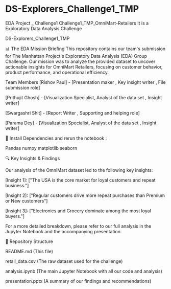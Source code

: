 # DS-Explorers_Challenge1_TMP
EDA Project _ Challenge1
Challenge1_TMP_OmniMart-Retailers
It is a Exploratory Data Analysis Challenge

DS-Explorers_Challenge1_TMP

📊 The EDA Mission Briefing This repository contains our team's submission for The Manhattan Project's Exploratory Data Analysis (EDA) Group Challenge. Our mission was to analyze the provided dataset to uncover actionable insights for OmniMart Retailers, focusing on customer behavior, product performance, and operational efficiency.

Team Members [Rishov Paul] - [Presentation maker , Key insight writer , File submission role]

[Prithujit Ghosh] - [Visualization Specialist, Analyst of the data set , Insight writer]

[Swargashri Shit] - [Report Writer , Supporting and helping role]

[Parama Dey] - [Visualization Specialist, Analyst of the data set , Insight writer]

🚀 Install Dependencies and rerun the notebook :

Pandas numpy matplotlib seaborn

🔍 Key Insights & Findings

Our analysis of the OmniMart dataset led to the following key insights:

[Insight 1]: ["The USA is the core market for loyal customers and repeat business."]

[Insight 2]: ["Regular customers drive more repeat purchases than Premium or New customers"]

[Insight 3]: ["Electronics and Grocery dominate among the most loyal buyers."]

For a more detailed breakdown, please refer to our full analysis in the Jupyter Notebook and the accompanying presentation.

📁 Repository Structure

README.md (This file)

retail_data.csv (The raw dataset used for the challenge)

analysis.ipynb (The main Jupyter Notebook with all our code and analysis)

presentation.pptx (A summary of our findings and recommendations)
